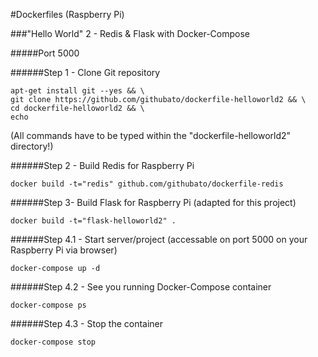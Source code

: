 #Dockerfiles (Raspberry Pi)

###"Hello World" 2 - Redis & Flask with Docker-Compose

#####Port 5000

######Step 1 - Clone Git repository 
```
apt-get install git --yes && \
git clone https://github.com/githubato/dockerfile-helloworld2 && \
cd dockerfile-helloworld2 && \
echo
```

(All commands have to be typed within the "dockerfile-helloworld2" directory!)

######Step 2 - Build Redis for Raspberry Pi 
```
docker build -t="redis" github.com/githubato/dockerfile-redis
```

######Step 3- Build Flask for Raspberry Pi (adapted for this project)
```
docker build -t="flask-helloworld2" .
```

######Step 4.1 - Start server/project (accessable on port 5000 on your Raspberry Pi via browser)
```
docker-compose up -d
```

######Step 4.2 - See you running Docker-Compose container
```
docker-compose ps 
```

######Step 4.3 - Stop the container
```
docker-compose stop
```
